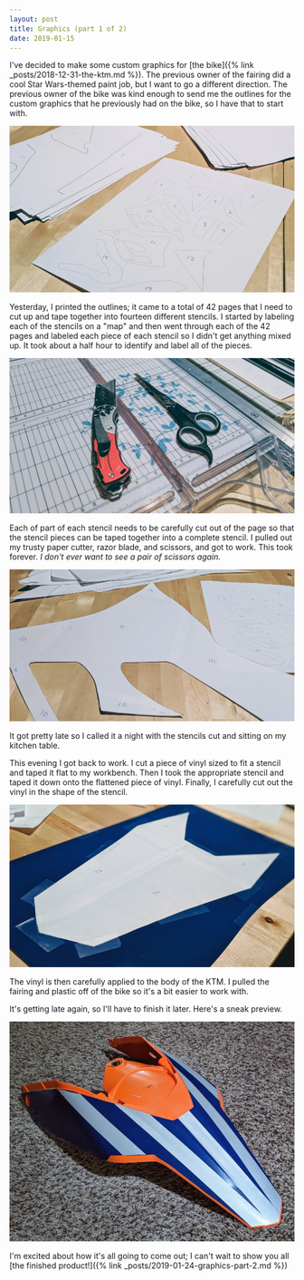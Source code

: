 ```yaml
---
layout: post
title: Graphics (part 1 of 2)
date: 2019-01-15
---
```


I've decided to make some custom graphics for [the bike]({% link _posts/2018-12-31-the-ktm.md %}). The previous owner of the fairing did a cool Star Wars-themed paint job, but I want to go a different direction. The previous owner of the bike was kind enough to send me the outlines for the custom graphics that he previously had on the bike, so I have that to start with.

![labeling the stencils](/assets/img/stencils1.jpg "labeling the stencils")

Yesterday, I printed the outlines; it came to a total of 42 pages that I need to cut up and tape together into fourteen different stencils. I started by labeling each of the stencils on a "map" and then went through each of the 42 pages and labeled each piece of each stencil so I didn't get anything mixed up. It took about a half hour to identify and label all of the pieces.

![paper cutter, razor, and scissors](/assets/img/stenciltools.jpg "paper cutter, razor, and scissors")

Each of part of each stencil needs to be carefully cut out of the page so that the stencil pieces can be taped together into a complete stencil. I pulled out my trusty paper cutter, razor blade, and scissors, and got to work. This took forever. *I don't ever want to see a pair of scissors again.*

![assembling the stencils](/assets/img/stencils2.jpg "assembling the stencils")

It got pretty late so I called it a night with the stencils cut and sitting on my kitchen table.

This evening I got back to work. I cut a piece of vinyl sized to fit a stencil and taped it flat to my workbench. Then I took the appropriate stencil and taped it down onto the flattened piece of vinyl. Finally, I carefully cut out the vinyl in the shape of the stencil.

![cutting out the vinyl](/assets/img/stencils3.jpg "cutting out the vinyl")

The vinyl is then carefully applied to the body of the KTM. I pulled the fairing and plastic off of the bike so it's a bit easier to work with.

It's getting late again, so I'll have to finish it later. Here's a sneak preview.

![sneak preview of graphics](/assets/img/tailvinylpreview.jpg "sneak preview of graphics")

I'm excited about how it's all going to come out; I can't wait to show you all [the finished product!]({% link _posts/2019-01-24-graphics-part-2.md %})